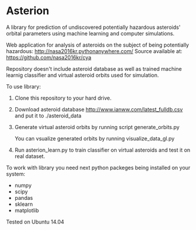 # Asterion

A library for prediction of undiscovered potentially hazardous asteroids' orbital parameters using machine learning and computer simulations.

Web application for analysis of asteroids on the subject of being potentially hazardous:
http://nasa2016kr.pythonanywhere.com/
Source available at: https://github.com/nasa2016kr/cya


Repository doesn't include asteroid database as well as trained machine learnig classifier and virtual asteroid orbits used for simulation.

To use library:

1. Clone this repository to your hard drive.

2. Download asteroid database http://www.ianww.com/latest_fulldb.csv and put it to ./asteroid_data

3. Generate virtual asteroid orbits by running script generate_orbits.py

    You can vsualize generated orbits by running visualize_data_gl.py

4. Run asterion_learn.py to train classifier on virtual asteroids and test it on real dataset.

To work with library you need next python packeges being installed on your system:

- numpy
- scipy
- pandas
- sklearn
- matplotlib

Tested on Ubuntu 14.04





